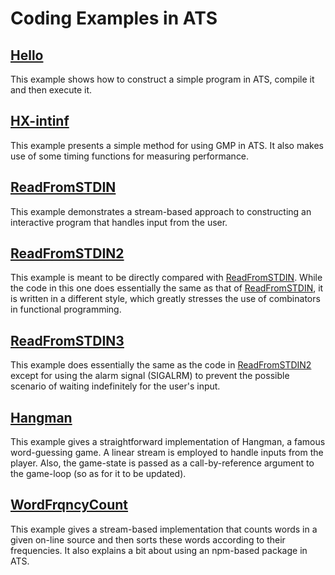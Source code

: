 # Coding Examples in ATS

## [Hello](./Hello)

This example shows how to construct a simple program in ATS, compile
it and then execute it.

## [HX-intinf](./HX-intinf)

This example presents a simple method for using GMP in ATS.
It also makes use of some timing functions for measuring performance.

## [ReadFromSTDIN](./ReadFromSTDIN)

This example demonstrates a stream-based approach to constructing an
interactive program that handles input from the user.

## [ReadFromSTDIN2](./ReadFromSTDIN2)

This example is meant to be directly compared with
[ReadFromSTDIN](./ReadFromSTDIN). While the code in this one does
essentially the same as that of [ReadFromSTDIN](./ReadFromSTDIN), it
is written in a different style, which greatly stresses the use of
combinators in functional programming.

## [ReadFromSTDIN3](./ReadFromSTDIN3)

This example does essentially the same as the code in
[ReadFromSTDIN2](./ReadFromSTDIN2) except for using the alarm signal
(SIGALRM) to prevent the possible scenario of waiting indefinitely for
the user's input.

## [Hangman](./Hangman)

This example gives a straightforward implementation of Hangman, a
famous word-guessing game. A linear stream is employed to handle inputs
from the player. Also, the game-state is passed as a call-by-reference
argument to the game-loop (so as for it to be updated).
  

## [WordFrqncyCount](./WordFrqncyCount)

This example gives a stream-based implementation that counts words in
a given on-line source and then sorts these words according to their
frequencies. It also explains a bit about using an npm-based package
in ATS.

